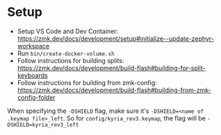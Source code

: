 # Setup
- Setup VS Code and Dev Container: https://zmk.dev/docs/development/setup#initialize--update-zephyr-workspace
- Run `bin/create-docker-volume.sh`
- Follow instructions for building splits: https://zmk.dev/docs/development/build-flash#building-for-split-keyboards
- Follow instructions for building from zmk-config: https://zmk.dev/docs/development/build-flash#building-from-zmk-config-folder

When specifying the `-DSHIELD` flag, make sure it's `-DSHIELD=<name of .keymap file>_left`. So for `config/kyria_rev3.keymap`, the flag will be `-DSHIELD=kyria_rev3_left`
